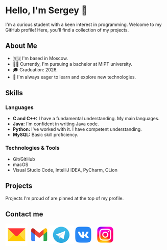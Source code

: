 # Hello, I'm Sergey 👋

I'm a curious student with a keen interest in programming. Welcome to my GitHub profile! Here, you'll find a collection of my projects.

## About Me

- 🇷🇺 I'm based in Moscow.
- 👨‍🎓 Currently, I'm pursuing a bachelor at MIPT university.
- 🎓 Graduation: 2026.
- 🚀 I'm always eager to learn and explore new technologies.

## Skills

### Languages

- **C and C++:** I have a fundamental understanding. My main languages.
- **Java:** I'm confident in writing Java code.
- **Python:** I've worked with it. I have competent understanding.
- **MySQL:** Basic skill proficiency.

### Technologies & Tools
- Git/GitHub
- macOS
- Visual Studio Code, IntelliJ IDEA, PyCharm, CLion

## Projects

Projects I'm proud of are pinned at the top of my profile.

## Contact me
<a href="mailto:nikitin.sv@phystech.edu" target="_blank"><img src="./Yandex_Mail_icon.svg.png" alt="Yandex mail" width="70" height="70" align="middle"  style="margin-right: 7px;"/></a>
<a href="mailto:sergeynikitin.ert@gmail.com" target="_blank"><img src="./Gmail_icon.png" alt="Yandex mail" width="50" height="40" align="middle"/></a>
[<img src="./TGLogo.png" alt="Telegram" width="80" height="59" align="middle" style="margin-right: px;">](https://t.me/aliylosos)
[<img src="./Vk.png" alt="Vk" width="50" height="50" align="middle" style="margin-right: 15px;">](https://vk.com/aliylosos)
[<img src="./Instagram_logo.png" alt="Instagram" width="50" height="50" align="middle" style="margin-right: 30px;">](https://www.instagram.com/ser_nkt\;x-teamidentifier=777W53UFB2\;x-bundleidentifiers=com.burbn.instagram:x-apple:https%3A//www.instagram.com/ser_nkt)
